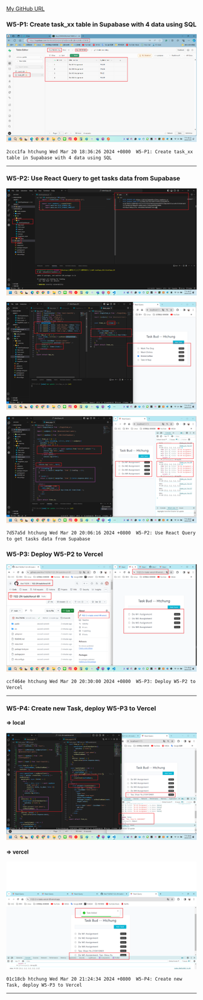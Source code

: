 [My GitHub URL](https://github.com/Alex718296/1122-WP2-2N_69)

### W5-P1: Create task_xx table in Supabase with 4 data using SQL

![](w05-P1.png)

```
2ccc1fa htchung Wed Mar 20 18:36:26 2024 +0800  W5-P1: Create task_xx table in Supabase with 4 data using SQL
```

---

### W5-P2: Use React Query to get tasks data from Supabase

![](w05-P2-1.png)

![](w05-P2-2.png)

![](w05-P2-3.png)

```
7d57a5d htchung Wed Mar 20 20:06:16 2024 +0800  W5-P2: Use React Query to get tasks data from Supabase
```

### W5-P3: Deploy W5-P2 to Vercel

![](w05-P3.png)

```
ccf464e htchung Wed Mar 20 20:30:00 2024 +0800  W5-P3: Deploy W5-P2 to Vercel
```

---

### W5-P4: Create new Task, deploy W5-P3 to Vercel

#### => local

![](w05-P4-1.png)

#### => vercel

![](w05-P4-2.png)

```
01c18cb htchung Wed Mar 20 21:24:34 2024 +0800  W5-P4: Create new Task, deploy W5-P3 to Vercel
```

---
